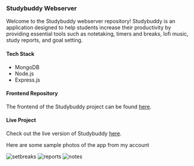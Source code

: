 ### Studybuddy Webserver

Welcome to the Studybuddy webserver repository! Studybuddy is an application designed to help students increase their productivity by providing essential tools such as notetaking, timers and breaks, lofi music, study reports, and goal setting.

#### Tech Stack
- MongoDB
- Node.js
- Express.js

#### Frontend Repository
The frontend of the Studybuddy project can be found [here](https://github.com/nishaYO/studybuddy).

#### Live Project
Check out the live version of Studybuddy [here](https://studybuddy.tech).

Here are some sample photos of the app from my account

![setbreaks](https://github.com/nishaYO/StudyBuddy-Backend/assets/111162548/ad6adcf7-fd26-4f6e-b618-f0490e105c7a)
![reports](https://github.com/nishaYO/StudyBuddy-Backend/assets/111162548/bce907f7-cbb3-4572-b0a8-188ca80986dd)
![notes](https://github.com/nishaYO/StudyBuddy-Backend/assets/111162548/48cfa88c-64c0-41e9-b7ee-66d0afbbdca0)
